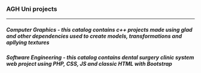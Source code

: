 ### AGH Uni projects
---

##### Computer Graphics - this catalog contains c++ projects made using glad and other dependencies used to create models, transformations and apllying textures

##### Software Engineering - this catalog contains dental surgery clinic system web project using PHP, CSS, JS and classic HTML with Bootstrap
